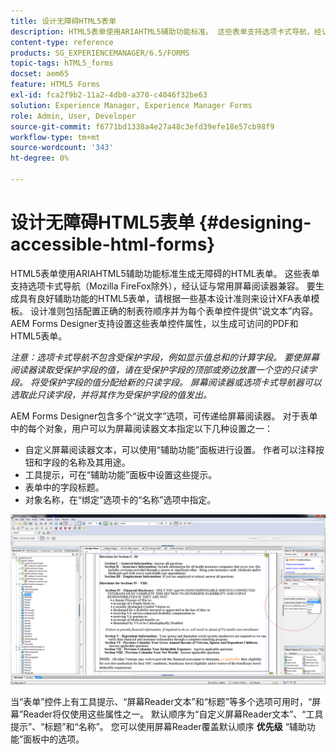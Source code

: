 ```yaml
---
title: 设计无障碍HTML5表单
description: HTML5表单使用ARIAHTML5辅助功能标准。 这些表单支持选项卡式导航，经认证与常用屏幕阅读器兼容。
content-type: reference
products: SG_EXPERIENCEMANAGER/6.5/FORMS
topic-tags: hTML5_forms
docset: aem65
feature: HTML5 Forms
exl-id: fca2f9b2-11a2-4db0-a370-c4046f32be63
solution: Experience Manager, Experience Manager Forms
role: Admin, User, Developer
source-git-commit: f6771bd1338a4e27a48c3efd39efe18e57cb98f9
workflow-type: tm+mt
source-wordcount: '343'
ht-degree: 0%

---
```


# 设计无障碍HTML5表单 {#designing-accessible-html-forms}

HTML5表单使用ARIAHTML5辅助功能标准生成无障碍的HTML表单。 这些表单支持选项卡式导航（Mozilla FireFox除外），经认证与常用屏幕阅读器兼容。 要生成具有良好辅助功能的HTML5表单，请根据一些基本设计准则来设计XFA表单模板。 设计准则包括配置正确的制表符顺序并为每个表单控件提供“说文本”内容。 AEM Forms Designer支持设置这些表单控件属性，以生成可访问的PDF和HTML5表单。

*注意：选项卡式导航不包含受保护字段，例如显示值总和的计算字段。 要使屏幕阅读器读取受保护字段的值，请在受保护字段的顶部或旁边放置一个空的只读字段。 将受保护字段的值分配给新的只读字段。 屏幕阅读器或选项卡式导航器可以选取此只读字段，并将其作为受保护字段的值发出。*

AEM Forms Designer包含多个“说文字”选项，可传递给屏幕阅读器。 对于表单中的每个对象，用户可以为屏幕阅读器文本指定以下几种设置之一：

* 自定义屏幕阅读器文本，可以使用“辅助功能”面板进行设置。 作者可以注释按钮和字段的名称及其用途。
* 工具提示，可在“辅助功能”面板中设置这些提示。
* 表单中的字段标题。
* 对象名称，在“绑定”选项卡的“名称”选项中指定。

![辅助功能](assets/accessibility.png)

当“表单”控件上有工具提示、“屏幕Reader文本”和“标题”等多个选项可用时，“屏幕”Reader将仅使用这些属性之一。 默认顺序为“自定义屏幕Reader文本”、“工具提示”、“标题”和“名称”。 您可以使用屏幕Reader覆盖默认顺序 **优先级** “辅助功能”面板中的选项。
